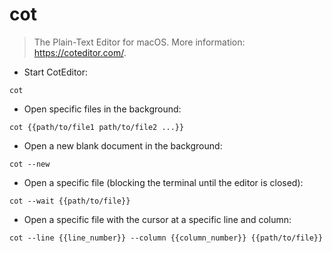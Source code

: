 # cot

> The Plain-Text Editor for macOS.
> More information: <https://coteditor.com/>.

- Start CotEditor:

`cot`

- Open specific files in the background:

`cot {{path/to/file1 path/to/file2 ...}}`

- Open a new blank document in the background:

`cot --new`

- Open a specific file (blocking the terminal until the editor is closed):

`cot --wait {{path/to/file}}`

- Open a specific file with the cursor at a specific line and column:

`cot --line {{line_number}} --column {{column_number}} {{path/to/file}}`

